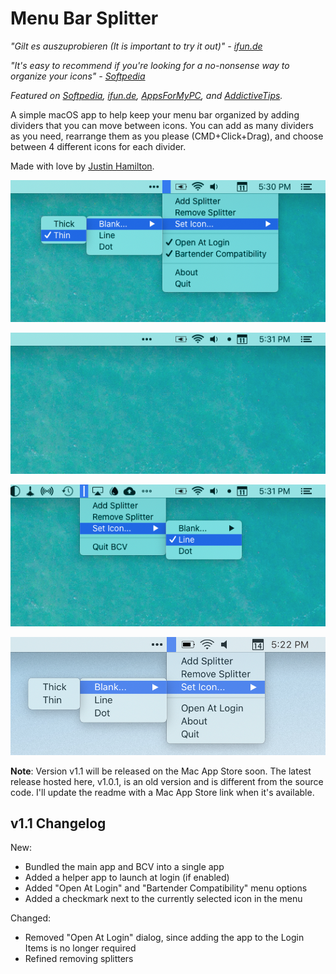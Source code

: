 # Menu Bar Splitter

*"Gilt es auszuprobieren (It is important to try it out)" - [ifun.de](https://www.ifun.de/menu-bar-splitter-sorgt-fuer-mehr-uebersicht-in-der-menueleiste-147440/)*

*"It's easy to recommend if you're looking for a no-nonsense way to organize your icons" - [Softpedia](https://mac.softpedia.com/get/Utilities/Menu-Bar-Splitter.shtml)*

*Featured on [Softpedia](https://mac.softpedia.com/get/Utilities/Menu-Bar-Splitter.shtml), [ifun.de](https://www.ifun.de/menu-bar-splitter-sorgt-fuer-mehr-uebersicht-in-der-menueleiste-147440/), [AppsForMyPC](https://www.appsformypc.com/2020/01/menu-bar-splitter-for-mac/), and [AddictiveTips](https://www.addictivetips.com/mac-os/add-dividers-to-the-menu-bar-on-macos/).*

A simple macOS app to help keep your menu bar organized by adding dividers that you can move between icons. You can add as many dividers as you need, rearrange them as you please (CMD+Click+Drag), and choose between 4 different icons for each divider.

Made with love by [Justin Hamilton](https://www.jwhamilton.co).

![Screenshot 1](/img/sc1.png)

![Screenshot 2](/img/sc2.png)

![Screenshot 3](/img/sc3.png)

![Screenshot 4](/img/sc4.png)

**Note**: Version v1.1 will be released on the Mac App Store soon. The latest release hosted here, v1.0.1, is an old version and is different from the source code. I'll update the readme with a Mac App Store link when it's available.

## v1.1 Changelog

New:

* Bundled the main app and BCV into a single app
* Added a helper app to launch at login (if enabled)
* Added "Open At Login" and "Bartender Compatibility" menu options
* Added a checkmark next to the currently selected icon in the menu

Changed:

* Removed "Open At Login" dialog, since adding the app to the Login Items is no longer required
* Refined removing splitters